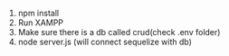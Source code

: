 1. npm install
2. Run XAMPP
3. Make sure there is a db called crud(check .env folder)
4. node server.js (will connect sequelize with db)
